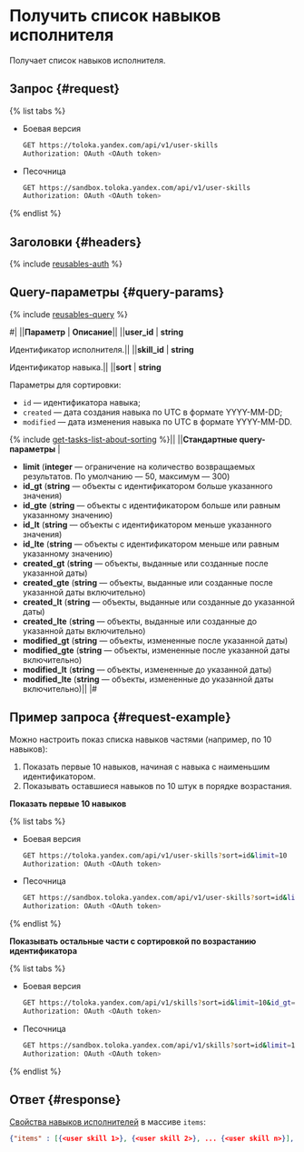 # Получить список навыков исполнителя

Получает список навыков исполнителя.

## Запрос {#request}

{% list tabs %}

- Боевая версия

    ```bash
    GET https://toloka.yandex.com/api/v1/user-skills
    Authorization: OAuth <OAuth token>
    ```

- Песочница

    ```bash
    GET https://sandbox.toloka.yandex.com/api/v1/user-skills
    Authorization: OAuth <OAuth token>
    ```

{% endlist %}

## Заголовки {#headers}

{% include [reusables-auth](../_includes/reusables/id-reusables/auth.md) %}

## Query-параметры {#query-params}

{% include [reusables-query](../_includes/reusables/id-reusables/query.md) %}

#|
||**Параметр** | **Описание**||
||**user_id** | **string**

Идентификатор исполнителя.||
||**skill_id** | **string**

Идентификатор навыка.||
||**sort** | **string**

Параметры для сортировки:

- `id` — идентификатора навыка;
- `created` — дата создания навыка по UTC в формате YYYY-MM-DD;
- `modified` — дата изменения навыка по UTC в формате YYYY-MM-DD.

{% include [get-tasks-list-about-sorting](../_includes/concepts/get-tasks-list/id-get-tasks-list/about-sorting.md) %}||
||**Стандартные query-параметры** |

- **limit** (**integer** — ограничение на количество возвращаемых результатов. По умолчанию — 50, максимум — 300)
- **id_gt** (**string** — объекты с идентификатором больше указанного значения)
- **id_gte** (**string** — объекты с идентификатором больше или равным указанному значению)
- **id_lt** (**string** — объекты с идентификатором меньше указанного значения)
- **id_lte** (**string** — объекты с идентификатором меньше или равным указанному значению)
- **created_gt** (**string** — объекты, выданные или созданные после указанной даты)
- **created_gte** (**string** — объекты, выданные или созданные после указанной даты включительно)
- **created_lt** (**string** — объекты, выданные или созданные до указанной даты)
- **created_lte** (**string** — объекты, выданные или созданные до указанной даты включительно)
- **modified_gt** (**string** — объекты, измененные после указанной даты)
- **modified_gte** (**string** — объекты, измененные после указанной даты включительно)
- **modified_lt** (**string** — объекты, измененные до указанной даты)
- **modified_lte** (**string** — объекты, измененные до указанной даты включительно)||
|#

## Пример запроса {#request-example}

Можно настроить показ списка навыков частями (например, по 10 навыков):

1. Показать первые 10 навыков, начиная с навыка с наименьшим идентификатором.
1. Показывать оставшиеся навыков по 10 штук в порядке возрастания.

**Показать первые 10 навыков**

{% list tabs %}

- Боевая версия

    ```bash
    GET https://toloka.yandex.com/api/v1/user-skills?sort=id&limit=10
    Authorization: OAuth <OAuth token>
    ```

- Песочница

    ```bash
    GET https://sandbox.toloka.yandex.com/api/v1/user-skills?sort=id&limit=10
    Authorization: OAuth <OAuth token>
    ```

{% endlist %}

**Показывать остальные части с сортировкой по возрастанию идентификатора**

{% list tabs %}

- Боевая версия

    ```bash
    GET https://toloka.yandex.com/api/v1/skills?sort=id&limit=10&id_gt=<ID of the last skill from the previous response>
    Authorization: OAuth <OAuth token>
    ```

- Песочница

    ```bash
    GET https://sandbox.toloka.yandex.com/api/v1/skills?sort=id&limit=10&id_gt=<ID of the last skill from the previous response>
    Authorization: OAuth <OAuth token>
    ```

{% endlist %}

## Ответ {#response}

[Свойства навыков исполнителей](get-user-skill.md) в массиве `items`:

```json
{"items" : [{<user skill 1>}, {<user skill 2>}, ... {<user skill n>}], "has_more": false}
```